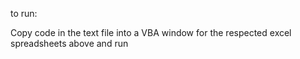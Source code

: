 to run: 

Copy code in the text file into a VBA window for the respected excel spreadsheets above and run
